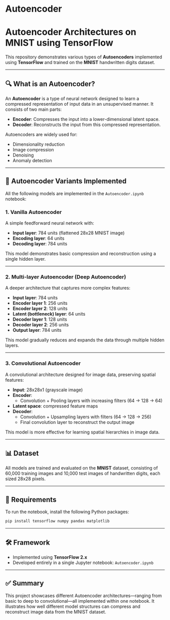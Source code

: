 # Autoencoder

# Autoencoder Architectures on MNIST using TensorFlow

This repository demonstrates various types of **Autoencoders** implemented using **TensorFlow** and trained on the **MNIST** handwritten digits dataset.

---

## 🔍 What is an Autoencoder?

An **Autoencoder** is a type of neural network designed to learn a compressed representation of input data in an unsupervised manner. It consists of two main parts:

- **Encoder**: Compresses the input into a lower-dimensional latent space.
- **Decoder**: Reconstructs the input from this compressed representation.

Autoencoders are widely used for:

- Dimensionality reduction
- Image compression
- Denoising
- Anomaly detection

---

## 🧠 Autoencoder Variants Implemented

All the following models are implemented in the `Autoencoder.ipynb` notebook:

### 1. Vanilla Autoencoder

A simple feedforward neural network with:

- **Input layer**: 784 units (flattened 28x28 MNIST image)
- **Encoding layer**: 64 units
- **Decoding layer**: 784 units

This model demonstrates basic compression and reconstruction using a single hidden layer.

---

### 2. Multi-layer Autoencoder (Deep Autoencoder)

A deeper architecture that captures more complex features:

- **Input layer**: 784 units
- **Encoder layer 1**: 256 units
- **Encoder layer 2**: 128 units
- **Latent (bottleneck) layer**: 64 units
- **Decoder layer 1**: 128 units
- **Decoder layer 2**: 256 units
- **Output layer**: 784 units

This model gradually reduces and expands the data through multiple hidden layers.

---

### 3. Convolutional Autoencoder

A convolutional architecture designed for image data, preserving spatial features:

- **Input**: 28x28x1 (grayscale image)
- **Encoder**:
  - Convolution + Pooling layers with increasing filters (64 → 128 → 64)
- **Latent space**: compressed feature maps
- **Decoder**:
  - Convolution + Upsampling layers with filters (64 → 128 → 256)
  - Final convolution layer to reconstruct the output image

This model is more effective for learning spatial hierarchies in image data.

---

## 📊 Dataset

All models are trained and evaluated on the **MNIST** dataset, consisting of 60,000 training images and 10,000 test images of handwritten digits, each sized 28x28 pixels.

---

## 🧩 Requirements

To run the notebook, install the following Python packages:

```bash
pip install tensorflow numpy pandas matplotlib
```
---

## 🛠️ Framework

- Implemented using **TensorFlow 2.x**
- Developed entirely in a single Jupyter notebook: `Autoencoder.ipynb`

---

## ✅ Summary

This project showcases different Autoencoder architectures—ranging from basic to deep to convolutional—all implemented within one notebook. It illustrates how well different model structures can compress and reconstruct image data from the MNIST dataset.
